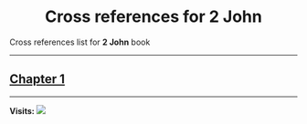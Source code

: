 <div align="center">
  <h1 id="readme">Cross references for <b>2 John</b></h1>
</div>

Cross references list for **2 John** book

---

## [Chapter 1](1.md)


---

**Visits:**
![](https://profile-counter.glitch.me/visitCounter_crossrefsChapterList86/count.svg)
